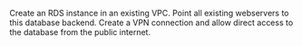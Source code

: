 Create an RDS instance in an existing VPC. Point all existing webservers to this database backend. Create a VPN connection and allow direct access to the database from the public internet.